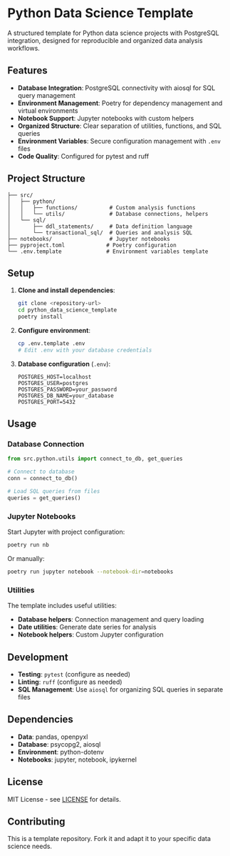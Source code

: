 # Python Data Science Template

A structured template for Python data science projects with PostgreSQL integration, designed for reproducible and organized data analysis workflows.

## Features

- **Database Integration**: PostgreSQL connectivity with aiosql for SQL query management
- **Environment Management**: Poetry for dependency management and virtual environments
- **Notebook Support**: Jupyter notebooks with custom helpers
- **Organized Structure**: Clear separation of utilities, functions, and SQL queries
- **Environment Variables**: Secure configuration management with `.env` files
- **Code Quality**: Configured for pytest and ruff

## Project Structure

```
├── src/
│   ├── python/
│   │   ├── functions/          # Custom analysis functions
│   │   └── utils/              # Database connections, helpers
│   └── sql/
│       ├── ddl_statements/     # Data definition language
│       └── transactional_sql/  # Queries and analysis SQL
├── notebooks/                  # Jupyter notebooks
├── pyproject.toml             # Poetry configuration
└── .env.template              # Environment variables template
```

## Setup

1. **Clone and install dependencies**:
   ```bash
   git clone <repository-url>
   cd python_data_science_template
   poetry install
   ```

2. **Configure environment**:
   ```bash
   cp .env.template .env
   # Edit .env with your database credentials
   ```

3. **Database configuration** (`.env`):
   ```
   POSTGRES_HOST=localhost
   POSTGRES_USER=postgres
   POSTGRES_PASSWORD=your_password
   POSTGRES_DB_NAME=your_database
   POSTGRES_PORT=5432
   ```

## Usage

### Database Connection

```python
from src.python.utils import connect_to_db, get_queries

# Connect to database
conn = connect_to_db()

# Load SQL queries from files
queries = get_queries()
```

### Jupyter Notebooks

Start Jupyter with project configuration:
```bash
poetry run nb
```

Or manually:
```bash
poetry run jupyter notebook --notebook-dir=notebooks
```

### Utilities

The template includes useful utilities:

- **Database helpers**: Connection management and query loading
- **Date utilities**: Generate date series for analysis
- **Notebook helpers**: Custom Jupyter configuration

## Development

- **Testing**: `pytest` (configure as needed)
- **Linting**: `ruff` (configure as needed)
- **SQL Management**: Use `aiosql` for organizing SQL queries in separate files

## Dependencies

- **Data**: pandas, openpyxl
- **Database**: psycopg2, aiosql
- **Environment**: python-dotenv
- **Notebooks**: jupyter, notebook, ipykernel

## License

MIT License - see [LICENSE](LICENSE) for details.

## Contributing

This is a template repository. Fork it and adapt it to your specific data science needs.